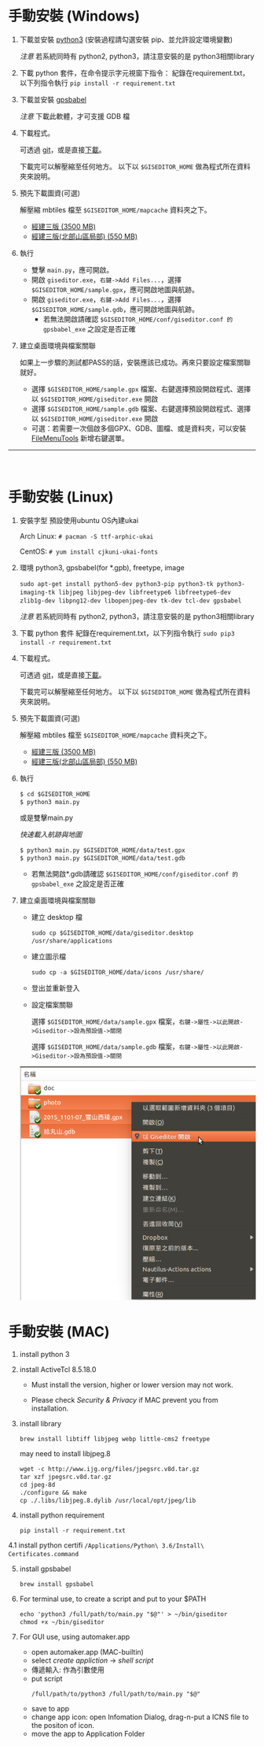 <a name="win_install"></a>
手動安裝 (Windows)
==================

1. 下載並安裝 [python3][] (安裝過程請勾選安裝 pip、並允許設定環境變數)

    _注意_ 若系統同時有 python2, python3，請注意安裝的是 python3相關library

[python3]: https://www.python.org/downloads/windows/ 

2. 下載 python 套件，在命令提示字元視窗下指令：
    紀錄在requirement.txt，以下列指令執行
    ```pip install -r requirement.txt```

3. 下載並安裝 [gpsbabel][]

    _注意_ 下載此軟體，才可支援 GDB 檔

[gpsbabel]: http://www.gpsbabel.org/download.html

4. 下載程式。

    可透過 [git][git_repo]，或是直接[下載][git_arch]。

    下載完可以解壓縮至任何地方。 以下以 `$GISEDITOR_HOME` 做為程式所在資料夾來說明。

[git_repo]: https://github.com/dayanuyim/GisEditor.git
[git_arch]: https://github.com/dayanuyim/GisEditor/archive/master.zip

5. 預先下載圖資(可選)

    解壓縮 mbtiles 檔至 `$GISEDITOR_HOME/mapcache` 資料夾之下。

     *  [經建三版 (3500 MB)](https://drive.google.com/file/d/0B7ryOauZNjlbT2EwbzBlSEpwT1U/view?usp=sharing)
     *  [經建三版(北部山區局部) (550 MB)](https://drive.google.com/file/d/0B7ryOauZNjlbWGpJTl84S1Y2OXM/view?usp=sharing)

6. 執行
     *  雙擊 `main.py`，應可開啟。
     *  開啟 `giseditor.exe`，`右鍵->Add Files...`，選擇 `$GISEDITOR_HOME/sample.gpx`，應可開啟地圖與航跡。
     *  開啟 `giseditor.exe`，`右鍵->Add Files...`，選擇 `$GISEDITOR_HOME/sample.gdb`，應可開啟地圖與航跡。
         *  若無法開啟請確認 `$GISEDITOR_HOME/conf/giseditor.conf 的 gpsbabel_exe` 之設定是否正確

7. 建立桌面環境與檔案關聯

    如果上一步驟的測試都PASS的話，安裝應該已成功。再來只要設定檔案關聯就好。

     *  選擇 `$GISEDITOR_HOME/sample.gpx` 檔案、右鍵選擇預設開啟程式、選擇以 `$GISEDITOR_HOME/giseditor.exe` 開啟
     *  選擇 `$GISEDITOR_HOME/sample.gdb` 檔案、右鍵選擇預設開啟程式、選擇以 `$GISEDITOR_HOME/giseditor.exe` 開啟
     *  可選：若需要一次個啟多個GPX、GDB、圖檔、或是資料夾，可以安裝 [FileMenuTools][] 新增右鍵選單。

[FileMenuTools]: https://briian.com/11030/filemenu-tools.html

-------------------------------------------------------

<a name="linux_install"></a>  
手動安裝 (Linux)
================

1. 安裝字型
    預設使用ubuntu OS內建ukai
    
    Arch Linux:
    ```# pacman -S ttf-arphic-ukai```

    CentOS:
    ```# yum install cjkuni-ukai-fonts```

2. 環境
    python3, gpsbabel(for *.gpb), freetype, image

    ```sudo apt-get install python5-dev python3-pip python3-tk python3-imaging-tk libjpeg libjpeg-dev libfreetype6 libfreetype6-dev zlib1g-dev libpng12-dev libopenjpeg-dev tk-dev tcl-dev gpsbabel```

   *注意* 若系統同時有 python2, python3，請注意安裝的是 python3相關library

3. 下載 python 套件
    紀錄在requirement.txt，以下列指令執行
    ```sudo pip3 install -r requirement.txt```

    
4. 下載程式。

    可透過 [git][git_repo]，或是直接[下載][git_arch]。

    下載完可以解壓縮至任何地方。 以下以 `$GISEDITOR_HOME` 做為程式所在資料夾來說明。

[git_repo]: https://github.com/dayanuyim/GisEditor.git
[git_arch]: https://github.com/dayanuyim/GisEditor/archive/master.zip

5. 預先下載圖資(可選)

    解壓縮 mbtiles 檔至 `$GISEDITOR_HOME/mapcache` 資料夾之下。

     *  [經建三版 (3500 MB)](https://drive.google.com/file/d/0B7ryOauZNjlbT2EwbzBlSEpwT1U/view?usp=sharing)
     *  [經建三版(北部山區局部) (550 MB)](https://drive.google.com/file/d/0B7ryOauZNjlbWGpJTl84S1Y2OXM/view?usp=sharing)

6. 執行

    ```
    $ cd $GISEDITOR_HOME
    $ python3 main.py   
    ```
    或是雙擊main.py

    *快速載入航跡與地圖*
    ```
    $ python3 main.py $GISEDITOR_HOME/data/test.gpx
    $ python3 main.py $GISEDITOR_HOME/data/test.gdb
    ```
    *  若無法開啟*.gdb請確認 `$GISEDITOR_HOME/conf/giseditor.conf 的 gpsbabel_exe` 之設定是否正確

7. 建立桌面環境與檔案關聯

     *  建立 desktop 檔

            sudo cp $GISEDITOR_HOME/data/giseditor.desktop /usr/share/applications

     *  建立圖示檔
     
            sudo cp -a $GISEDITOR_HOME/data/icons /usr/share/

     *  登出並重新登入

     *  設定檔案關聯
     
        選擇 `$GISEDITOR_HOME/data/sample.gpx` 檔案，`右鍵->屬性->以此開啟->Giseditor->設為預設值->關閉`

        選擇 `$GISEDITOR_HOME/data/sample.gdb` 檔案，`右鍵->屬性->以此開啟->Giseditor->設為預設值->關閉`

    ![右鍵選單][img_rightmenu]

[img_rightmenu]: https://github.com/dayanuyim/GisEditor/raw/dev/doc/pic/01_right_menu.png


<a name="mac_install"></a>
手動安裝 (MAC)
==============

1. install python 3

2. install ActiveTcl 8.5.18.0

    * Must install the version, higher or lower version may not work.

    * Please check _Security & Privacy_ if MAC prevent you from installation.

3. install library

    ```
    brew install libtiff libjpeg webp little-cms2 freetype
    ```

    may need to install libjpeg.8
    ```
    wget -c http://www.ijg.org/files/jpegsrc.v8d.tar.gz
    tar xzf jpegsrc.v8d.tar.gz
    cd jpeg-8d
    ./configure && make
    cp ./.libs/libjpeg.8.dylib /usr/local/opt/jpeg/lib
    ```

4. install python requirement

    ```
    pip install -r requirement.txt
    ```

4.1 install python certifi
    ```
    /Applications/Python\ 3.6/Install\ Certificates.command
    ```

5. install gpsbabel

    ```
    brew install gpsbabel
    ```

6. For terminal use, to create a script and put to your $PATH

    ```
    echo 'python3 /full/path/to/main.py "$@"' > ~/bin/giseditor
    chmod +x ~/bin/giseditor
    ```

7. For GUI use, using automaker.app

    * open automaker.app (MAC-builtin)
    * select _create appliction_ -> _shell script_
    * 傳遞輸入: 作為引數使用
    * put script
        ```
        /full/path/to/python3 /full/path/to/main.py "$@"
        ```
    * save to app
    * change app icon: open Infomation Dialog, drag-n-put a ICNS file to the positon of icon.
    * move the app to Application Folder
